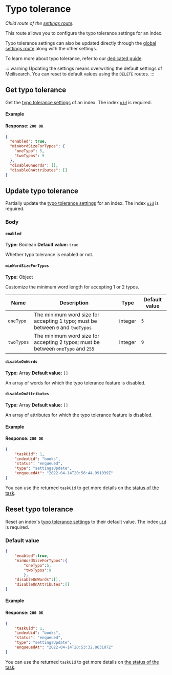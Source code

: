 # Typo tolerance

_Child route of the [settings route](/reference/api/settings.md)._

This route allows you to configure the typo tolerance settings for an index.

Typo tolerance settings can also be updated directly through the [global settings route](/reference/api/settings.md#update-settings) along with the other settings.

To learn more about typo tolerance, refer to our [dedicated guide](/learn/configuration/typo_tolerance.md).

::: warning
Updating the settings means overwriting the default settings of Meilisearch. You can reset to default values using the `DELETE` routes.
:::

## Get typo tolerance

<RouteHighlighter method="GET" route="/indexes/{index_uid}/settings/typo-tolerance"/>

Get the [typo tolerance settings](/reference/api/settings_object.md#typotolerance) of an index. The index [`uid`](/learn/core_concepts/indexes.md#index-uid) is required.

#### Example

<CodeSamples id="get_typo_tolerance_1" />

#### Response: `200 OK`

```json
{
  "enabled": true,
  "minWordSizeForTypos": {
    "oneTypo": 5,
    "twoTypos": 9
  },
  "disableOnWords": [],
  "disableOnAttributes": []
}
```

## Update typo tolerance

<RouteHighlighter method="PATCH" route="/indexes/{index_uid}/settings/typo-tolerance"/>

Partially update the [typo tolerance settings](/reference/api/settings_object.md#typotolerance) for an index. The index [`uid`](/learn/core_concepts/indexes.md#index-uid) is required.

### Body

#### `enabled`

**Type:** Boolean
**Default value:** `true`

Whether typo tolerance is enabled or not.

#### `minWordSizeForTypos`

**Type:** Object

Customize the minimum word length for accepting 1 or 2 typos.

| Name       | Description                                                                       | Type    | Default value |
|------------|-----------------------------------------------------------------------------------|---------|---------------|
| `oneTypo`  | The minimum word size for accepting 1 typo; must be between `0` and `twoTypos`    | integer | `5`           |
| `twoTypos` | The minimum word size for accepting 2 typos; must be between `oneTypo` and `255`  | integer | `9`           |

#### `disableOnWords`

**Type:** Array
**Default value:** `[]`

An array of words for which the typo tolerance feature is disabled.

#### `disableOnAttributes`

**Type:** Array
**Default value:** `[]`

An array of attributes for which the typo tolerance feature is disabled.

#### Example

<CodeSamples id="update_typo_tolerance_1" />

#### Response: `200 OK`

```json
{
    "taskUid": 1,
    "indexUid": "books",
    "status": "enqueued",
    "type": "settingsUpdate",
    "enqueuedAt": "2022-04-14T20:56:44.991039Z"
}
```

You can use the returned `taskUid` to get more details on [the status of the task](/reference/api/tasks.md#get-one-task).

## Reset typo tolerance

Reset an index's [typo tolerance settings](/reference/api/settings_object.md#typotolerance) to their default value. The index [`uid`](/learn/core_concepts/indexes.md#index-uid) is required.

### Default value

```json
{
    "enabled":true,
    "minWordSizeForTypos":{
        "oneTypo":5,
        "twoTypos":9
        },
    "disableOnWords":[],
    "disableOnAttributes":[]
}
```

#### Example

<CodeSamples id="reset_typo_tolerance_1" />

#### Response: `200 OK`

```json
{
    "taskUid": 1,
    "indexUid": "books",
    "status": "enqueued",
    "type": "settingsUpdate",
    "enqueuedAt": "2022-04-14T20:53:32.863107Z"
}
```

You can use the returned `taskUid` to get more details on [the status of the task](/reference/api/tasks.md#get-one-task).
